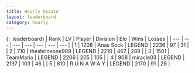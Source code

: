 ```yaml
---
title: Hourly Update
layout: leaderboard
category: hourly
---
```


{: .leaderboard}
| Rank | LV | Player | Division | Elo | Wins | Losses |
| --- | --- | --- | --- | --- | --- | --- |
| <span data-change="0">1</span> | 1208 | <span title="ID: 203132">Anas Sock</span> | LEGEND | <span data-change="0">2236</span> | <span data-change="0">97</span> | <span data-change="0">31</span> |
| <span data-change="0">2</span> | 710 | <span title="ID: 562775">theshrineone909</span> | LEGEND | <span data-change="0">2210</span> | <span data-change="0">467</span> | <span data-change="0">289</span> |
| <span data-change="0">3</span> | 1501 | <span title="ID: 164871">TeamMario</span> | LEGEND | <span data-change="0">2206</span> | <span data-change="0">205</span> | <span data-change="0">105</span> |
| <span data-change="0">4</span> | 908 | <span title="ID: 416373">miracle03</span> | LEGEND | <span data-change="0">2197</span> | <span data-change="0">103</span> | <span data-change="0">46</span> |
| <span data-change="0">5</span> | 810 | <span title="ID: 66144">R U N A W A Y</span> | LEGEND | <span data-change="0">2170</span> | <span data-change="0">91</span> | <span data-change="0">28</span> |
